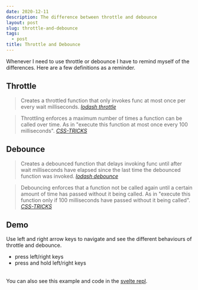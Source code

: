 ```yaml
---
date: 2020-12-11
description: The difference between throttle and debounce
layout: post
slug: throttle-and-debounce
tags:
  - post
title: Throttle and Debounce
---
```


Whenever I need to use throttle or debounce I have to remind myself of the differences. Here are a few definitions as a reminder.

## Throttle

> Creates a throttled function that only invokes func at most once per every wait milliseconds.
> <cite><a href="https://lodash.com/docs/#throttle">lodash throttle</a></cite>

> Throttling enforces a maximum number of times a function can be called over time. As in "execute this function at most once every 100 milliseconds".
> <cite><a href="https://css-tricks.com/the-difference-between-throttling-and-debouncing/#throttling-enforces-a-maximum-number-of-times-a-function-can-be-called-over-time-as-in-execute-this-function-at-most-once-every-100-milliseconds">CSS-TRICKS</a></cite>

## Debounce

> Creates a debounced function that delays invoking func until after wait milliseconds have elapsed since the last time the debounced function was invoked.
> <cite><a href="https://lodash.com/docs/#debounce">lodash debounce</a></cite>

> Debouncing enforces that a function not be called again until a certain amount of time has passed without it being called. As in "execute this function only if 100 milliseconds have passed without it being called".
> <cite><a href="https://css-tricks.com/the-difference-between-throttling-and-debouncing/#debouncing-enforces-that-a-function-not-be-called-again-until-a-certain-amount-of-time-has-passed-without-it-being-called-as-in-execute-this-function-only-if-100-milliseconds-have-passed-witho">CSS-TRICKS</a></cite>

## Demo

Use left and right arrow keys to navigate and see the different behaviours of throttle and debounce.

- press left/right keys
- press and hold left/right keys

<script>
import ThrottleDebounce from '$lib/throttle-debounce/ThrottleDebounce.svelte';
</script>
<div style="margin-top: 2rem;">
    <ThrottleDebounce/>
</div>

You can also see this example and code in the [svelte repl](https://svelte.dev/repl/bf1f010a9d664d4ebdbe0c2505f2bf26?version=3.31.0).
